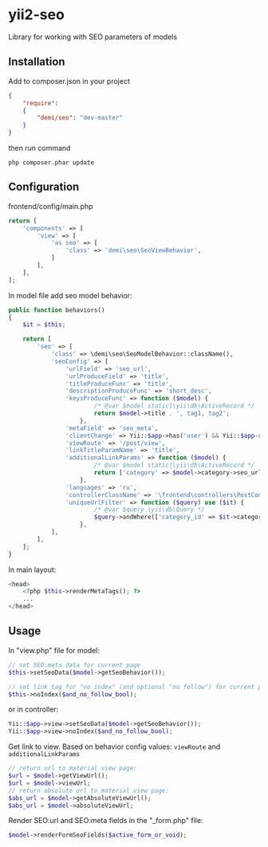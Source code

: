 yii2-seo
========
Library for working with SEO parameters of models

Installation
------------
Add to composer.json in your project
```json
{
	"require":
	{
  		"demi/seo": "dev-master"
	}
}
```
then run command
```code
php composer.phar update
```
Configuration
-------------
frontend/config/main.php
```php
return [
    'components' => [
        'view' => [
            'as seo' => [
                'class' => 'demi\seo\SeoViewBehavior',
            ]
        ],
    ],
];
```

In model file add seo model behavior:
```php
public function behaviors()
{
    $it = $this;

    return [
        'seo' => [
            'class' => \demi\seo\SeoModelBehavior::className(),
            'seoConfig' => [
                'urlField' => 'seo_url',
                'urlProduceField' => 'title',
                'titleProduceFunc' => 'title',
                'descriptionProduceFunc' => 'short_desc',
                'keysProduceFunc' => function ($model) {
                        /* @var $model static|\yii\db\ActiveRecord */
                        return $model->title . ', tag1, tag2';
                    },
                'metaField' => 'seo_meta',
                'clientChange' => Yii::$app->has('user') && Yii::$app->user->can(User::ROLE_ADMIN),
                'viewRoute' => '/post/view',
                'linkTitleParamName' => 'title',
                'additionalLinkParams' => function ($model) {
                        /* @var $model static|\yii\db\ActiveRecord */
                        return ['category' => $model->category->seo_url];
                    },
                'languages' => 'ru',
                'controllerClassName' => '\frontend\controllers\PostController',
                'uniqueUrlFilter' => function ($query) use ($it) {
                        /* @var $query \yii\db\Query */
                        $query->andWhere(['category_id' => $it->category_id]);
                    },
            ],
        ],
    ];
}
```

In main layout:
```php
<head>
    <?php $this->renderMetaTags(); ?>
    ...
</head>
```

Usage
-----
In "view.php" file for model:
```php
// set SEO:meta data for current page
$this->setSeoData($model->getSeoBehavior());

// set link tag for "no index" (and optional "no follow") for current page
$this->noIndex($and_no_follow_bool);
```
or in controller:
```php
Yii::$app->view->setSeoData($model->getSeoBehavior());
Yii::$app->view->noIndex($and_no_follow_bool);
```

Get link to view. Based on behavior config values: `viewRoute` and `additionalLinkParams`
```php
// return url to material view page:
$url = $model->getViewUrl();
$url = $model->viewUrl;
// return absolute url to material view page:
$abs_url = $model->getAbsoluteViewUrl();
$abs_url = $model->absoluteViewUrl;
```

Render SEO:url and SEO:meta fields in the "_form.php" file:
```php
$model->renderFormSeoFields($active_form_or_void);
```
